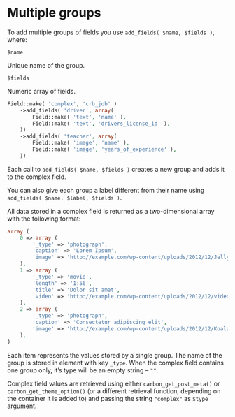 # Multiple groups

To add multiple groups of fields you use `add_fields( $name, $fields )`, where:

`$name`

Unique name of the group.

`$fields`

Numeric array of fields.

```php
Field::make( 'complex', 'crb_job' )
	->add_fields( 'driver', array(
		Field::make( 'text', 'name' ),
		Field::make( 'text', 'drivers_license_id' ),
	))
	->add_fields( 'teacher', array(
		Field::make( 'image', 'name' ),
		Field::make( 'image', 'years_of_experience' ),
	))
```

Each call to `add_fields( $name, $fields )` creates a new group and adds it to the complex field.

You can also give each group a label different from their name using `add_fields( $name, $label, $fields )`.

All data stored in a complex field is returned as a two-dimensional array with the following format:

```php
array (
	0 => array (
		'_type' => 'photograph',
		'caption' => 'Lorem Ipsum',
		'image' => 'http://example.com/wp-content/uploads/2012/12/Jellyfish.jpg',
	),
	1 => array (
		'_type' => 'movie',
		'length' => '1:56',
		'title' => 'Dolor sit amet',
		'video' => 'http://example.com/wp-content/uploads/2012/12/video_new.mp4',
	),
	2 => array (
		'_type' => 'photograph',
		'caption' => 'Consectetur adipiscing elit',
		'image' => 'http://example.com/wp-content/uploads/2012/12/Koala.jpg',
	),
)
```

Each item represents the values stored by a single group. The name of the group is stored in element with key `_type`. When the complex field contains one group only, it’s type will be an empty string – `""`.

Complex field values are retrieved using either `carbon_get_post_meta()` or `carbon_get_theme_option()` (or a different retrieval function, depending on the container it is added to) and passing the string `"complex"` as `$type` argument.

